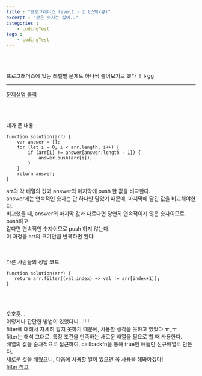 ```yaml
---
title : "프로그래머스 level1 - 2 (스택/큐)"
excerpt : "같은 숫자는 싫어.."
categories : 
    - codingTest
tags : 
    - codingTest
---
```



<br><br> 

프로그래머스에 있는 레벨별 문제도 하나씩 풀어보기로 했다 ㅎㅎgg    

---
[문제설명 클릭](https://school.programmers.co.kr/learn/courses/30/lessons/12906)  

<br><br>
   


내가 푼 내용  

```
function solution(arr) {
    var answer = [];
    for (let i = 0; i < arr.length; i++) {
        if (arr[i] != answer[answer.length - 1]) {
            answer.push(arr[i]);
        }
    }
    return answer;
}
```   

arr의 각 배열의 값과 answer의 마지막에 push 한 값을 비교한다.  
answer에는 연속적인 숫자는 단 하나만 담았기 때문에, 마지막에 담긴 값을 비교해야한다.  
비교했을 때, answer의 마지막 값과 다르다면 당연히 연속적이지 않은 숫자이므로 push하고  
같다면 연속적인 숫자이므로 push  하지 않는다.  
이 과정을 arr의 크기만큼 반복하면 된다!  
<br><br>   

다른 사람들의 정답 코드  

 ```
function solution(arr) {
    return arr.filter((val,index) => val != arr[index+1]);
}
```   

<br><br>   

오호홋...    
이렇게나 간단한 방법이 있었다니...!!!!!  
filter에 대해서 자세히 알지 못하기 때문에, 사용할 생각을 못하고 있었다 ㅠ_ㅜ  
filter는 해석 그대로, 특정 조건을 만족하는 새로운 배열을 필요로 할 때 사용한다.  
배열의 값을 순차적으로 접근하여, callbackfn을 통해 true인 애들만 신규배열로 만든다.  
새로운 것을 배웠으니, 다음에 사용할 일이 있으면 꼭 사용을 해봐야겠다!  
[filter 참고](https://developer.mozilla.org/ko/docs/Web/JavaScript/Reference/Global_Objects/Array/filter)
<br><br>   





